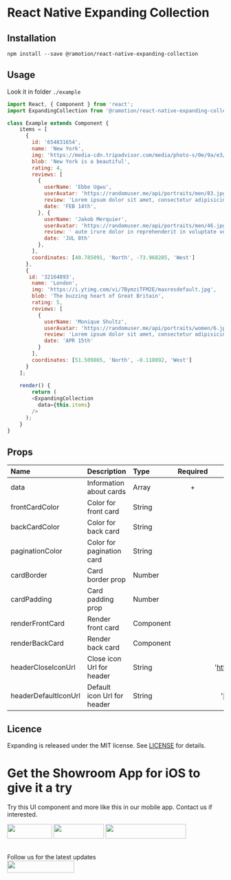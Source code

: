 # React Native Expanding Collection

## Installation

`npm install --save @ramotion/react-native-expanding-collection`

## Usage

Look it in folder `./example`

```javascript
import React, { Component } from 'react';
import ExpandingCollection from '@ramotion/react-native-expanding-collection';

class Example extends Component {
    items = [
      {
        id: '654831654',
        name: 'New York',
        img: 'https://media-cdn.tripadvisor.com/media/photo-s/0e/9a/e3/1d/freedom-tower.jpg',
        blob: 'New York is a beautiful',
        rating: 4,
        reviews: [
          {
            userName: 'Ebbe Ugwu',
            userAvatar: 'https://randomuser.me/api/portraits/men/83.jpg',
            review: 'Lorem ipsum dolor sit amet, consectetur adipisicing elit, sed do eiusmod tempor incididunt ut labore et dolore magna aliqua. Ut enim ad minim veniam, quis nostrud exercitation ullamco laboris nisi ut aliquip ex ea commodo consequat. Duis...',
            date: 'FEB 14th',
          }, {
            userName: 'Jakob Merquier',
            userAvatar: 'https://randomuser.me/api/portraits/men/46.jpg',
            review: ' aute irure dolor in reprehenderit in voluptate velit esse cillum dolore eu fugiat nulla pariatur. Excepteur sint occaecat cupidatat non proident, sunt in culpa qui officia deserunt mollit anim id est laborum.',
            date: 'JUL 8th'
          },
        ],
        coordinates: [40.785091, 'North', -73.968285, 'West']
      },
      {
       id: '32164893',
        name: 'London',
        img: 'https://i.ytimg.com/vi/7BymziTFM2E/maxresdefault.jpg',
        blob: 'The buzzing heart of Great Britain',
        rating: 5,
        reviews: [
          {
            userName: 'Monique Shultz',
            userAvatar: 'https://randomuser.me/api/portraits/women/6.jpg',
            review: 'Lorem ipsum dolor sit amet, consectetur adipisicing elit, sed do eiusmod tempor incididunt ut labore et dolore magna aliqua. Ut enim ad minim veniam, quis nostrud exercitation ullamco laboris nisi ut aliquip ex ea commodo consequat. Duis...',
            date: 'APR 15th'
          }
        ],
        coordinates: [51.509865, 'North', -0.118092, 'West']
      }
    ];
    
    render() {
    	return (
        <ExpandingCollection
          data={this.items}
        />
      );
    }
}


```

## Props
| Name | Description | Type | Required | Default Value |
| :--- | :----- | :--- | :---: | :---: |
| data | Information about cards | Array | + |  |
| frontCardColor | Color for front card | String |   | '#fffeff' |
| backCardColor | Color for back card | String |   | '#fffeff' |
| paginationColor | Color for pagination card | String |   | '#cbd2db' |
| cardBorder | Card border prop | Number |   | 8 |
| cardPadding | Card padding prop | Number |   | 4 |
| renderFrontCard | Render front card | Component |   |  |
| renderBackCard | Render back card | Component |   |  |
| headerCloseIconUrl | Close icon Url for header | String |   | 'https://www.materialui.co/materialIcons/navigation/close_black_2048x2048.png' |
| headerDefaultIconUrl | Default icon Url for header | String |   | 'https://cdn2.iconfinder.com/data/icons/lightly-icons/30/crosshairs-480.png' |

## Licence

Expanding is released under the MIT license.
See [LICENSE](./LICENSE) for details.
<br>

# Get the Showroom App for iOS to give it a try
Try this UI component and more like this in our mobile app. Contact us if interested.

<a href="https://play.google.com/store/apps/details?id=com.ramotion.showroom" >
<img src="https://raw.githubusercontent.com/Ramotion/react-native-circle-menu/master/google_play@2x.png" width="104" height="34"></a>
<a href="https://itunes.apple.com/app/apple-store/id1182360240?pt=550053&ct=react-native-circle-menu&mt=8" >
<img src="https://github.com/ramotion/gliding-collection/raw/master/app_store@2x.png" width="117" height="34"></a>
<a href="https://dev.ramotion.com/?utm_source=gthb&utm_medium=special&utm_campaign=react-native-circle-menu-contact-us">
<img src="https://github.com/ramotion/gliding-collection/raw/master/contact_our_team@2x.png" width="187" height="34"></a>
<br>
<br>

Follow us for the latest updates<br>
<a href="https://goo.gl/rPFpid" >
<img src="https://i.imgur.com/ziSqeSo.png/" width="156" height="28"></a>
